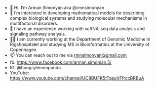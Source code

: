 - 👋 Hi, I’m Arman Simonyan aka @rmnsimonyan
- 👀 I’m interested in developing mathematical models for describing complex biological systems and studying molecular mechanisms in multifactorial disorders.
- 🌱 I have an experience working with scRNA-seq data analysis and signaling pathway analysis.
- 🧑‍💻 I am currently working at the Department of Genomic Medicine in Rigshospitalet and studying MS in Bioinformatics at the University of Copenhagen.
- 📫 You can reach out to me via rmnsimonyan@gmail.com
- fb: https://www.facebook.com/arman.simonian.5/
- IG: @hungrylemonpanda
- YouTube: https://www.youtube.com/channel/UC8BUFK5tTqsuVFfrccBRBuA
